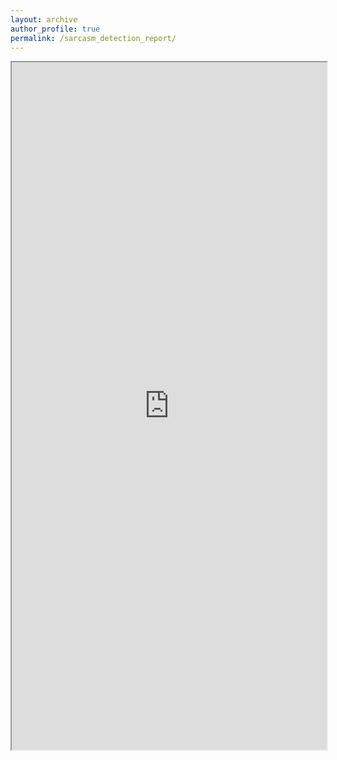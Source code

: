 ```yaml
---
layout: archive
author_profile: true
permalink: /sarcasm_detection_report/
---
```

<iframe src="https://drive.google.com/file/d/0By14cRqZc3qAT3RvUUYwTU85SE0/preview" width="100%" height="1100em"></iframe>